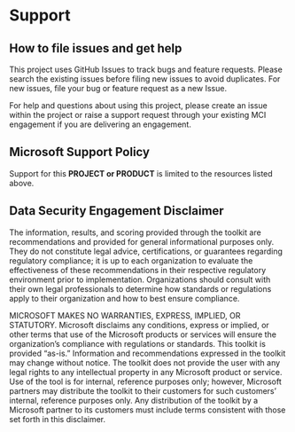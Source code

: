 # Support

## How to file issues and get help  

This project uses GitHub Issues to track bugs and feature requests. Please search the existing
issues before filing new issues to avoid duplicates.  For new issues, file your bug or
feature request as a new Issue.

For help and questions about using this project, please create an issue within the project or raise a support request through your existing MCI engagement if you are delivering an engagement.

## Microsoft Support Policy  

Support for this **PROJECT or PRODUCT** is limited to the resources listed above.

## Data Security Engagement Disclaimer

The information, results, and scoring provided through the toolkit are recommendations and provided for general informational purposes only. They do not constitute legal advice, certifications, or guarantees regarding regulatory compliance; it is up to each organization to evaluate the effectiveness of these recommendations in their respective regulatory environment prior to implementation. Organizations should consult with their own legal professionals to determine how standards or regulations apply to their organization and how to best ensure compliance.

MICROSOFT MAKES NO WARRANTIES, EXPRESS, IMPLIED, OR STATUTORY. Microsoft disclaims any conditions, express or implied, or other terms that use of the Microsoft products or services will ensure the organization’s compliance with regulations or standards. This toolkit is provided “as-is.” Information and recommendations expressed in the toolkit may change without notice. The toolkit does not provide the user with any legal rights to any intellectual property in any Microsoft product or service. Use of the tool is for internal, reference purposes only; however, Microsoft partners may distribute the toolkit to their customers for such customers’ internal, reference purposes only. Any distribution of the  toolkit by a Microsoft partner to its customers must include terms consistent with those set forth in this disclaimer.
